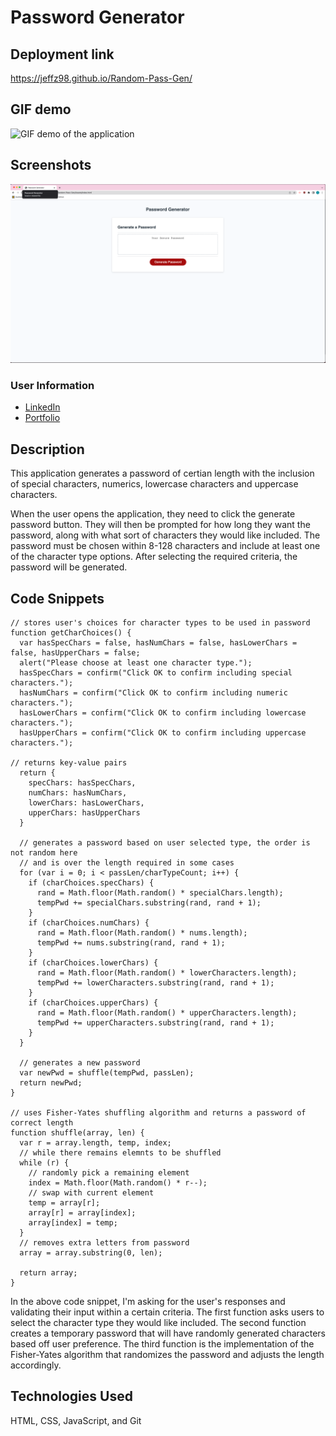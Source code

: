 # Password Generator

## Deployment link

https://jeffz98.github.io/Random-Pass-Gen/

## GIF demo

![GIF demo of the application](./Assets/images/demo.gif)

## Screenshots
![Screenshot of the application's landing page](./Assets/images/PassGenSS.png)

### User Information
- [LinkedIn](https://www.linkedin.com/in/jeffrey-zhang-52315522a/)
- [Portfolio](https://jeffz98.github.io/Twilights_Portfolio/)

## Description
This application generates a password of certian length with the inclusion of special characters, numerics, lowercase characters and uppercase characters.

When the user opens the application, they need to click the generate password button. They will then be prompted for how long they want the password, along with what sort of characters they would like included. The password must be chosen within 8-128 characters and include at least one of the character type options. After selecting the required criteria, the password will be generated.

## Code Snippets

```
// stores user's choices for character types to be used in password
function getCharChoices() {
  var hasSpecChars = false, hasNumChars = false, hasLowerChars = false, hasUpperChars = false;
  alert("Please choose at least one character type.");
  hasSpecChars = confirm("Click OK to confirm including special characters.");
  hasNumChars = confirm("Click OK to confirm including numeric characters.");
  hasLowerChars = confirm("Click OK to confirm including lowercase characters.");
  hasUpperChars = confirm("Click OK to confirm including uppercase characters.");

// returns key-value pairs
  return {
    specChars: hasSpecChars,
    numChars: hasNumChars,
    lowerChars: hasLowerChars,
    upperChars: hasUpperChars
  }

  // generates a password based on user selected type, the order is not random here 
  // and is over the length required in some cases
  for (var i = 0; i < passLen/charTypeCount; i++) {
    if (charChoices.specChars) {
      rand = Math.floor(Math.random() * specialChars.length);
      tempPwd += specialChars.substring(rand, rand + 1);
    }
    if (charChoices.numChars) {
      rand = Math.floor(Math.random() * nums.length);
      tempPwd += nums.substring(rand, rand + 1);
    }
    if (charChoices.lowerChars) {
      rand = Math.floor(Math.random() * lowerCharacters.length);
      tempPwd += lowerCharacters.substring(rand, rand + 1);
    }
    if (charChoices.upperChars) {
      rand = Math.floor(Math.random() * upperCharacters.length);
      tempPwd += upperCharacters.substring(rand, rand + 1);
    }
  }

  // generates a new password
  var newPwd = shuffle(tempPwd, passLen);
  return newPwd;
}

// uses Fisher-Yates shuffling algorithm and returns a password of correct length
function shuffle(array, len) {
  var r = array.length, temp, index;
  // while there remains elemnts to be shuffled
  while (r) {
    // randomly pick a remaining element
    index = Math.floor(Math.random() * r--);
    // swap with current element
    temp = array[r];
    array[r] = array[index];
    array[index] = temp;
  }
  // removes extra letters from password
  array = array.substring(0, len);

  return array;
}
```

In the above code snippet, I'm asking for the user's responses and validating their input within a certain criteria. The first function asks users to select the character type they would like included. The second function creates a temporary password that will have randomly generated characters based off user preference. The third function is the implementation of the Fisher-Yates algorithm that randomizes the password and adjusts the length accordingly.


## Technologies Used

HTML, CSS, JavaScript, and Git



